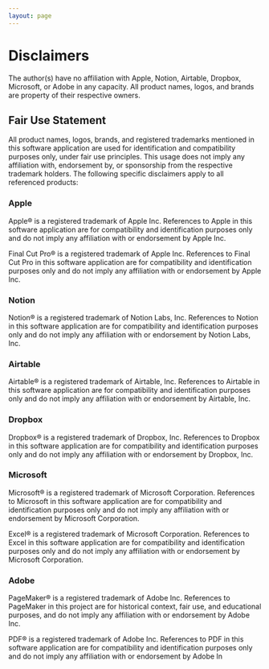 ```yaml
---
layout: page
---
```

# Disclaimers

The author(s) have no affiliation with Apple, Notion, Airtable, Dropbox, Microsoft, or Adobe in any capacity. All product names, logos, and brands are property of their respective owners.

## Fair Use Statement

All product names, logos, brands, and registered trademarks mentioned in this software application are used for identification and compatibility purposes only, under fair use principles. This usage does not imply any affiliation with, endorsement by, or sponsorship from the respective trademark holders. The following specific disclaimers apply to all referenced products:

### Apple

Apple® is a registered trademark of Apple Inc. References to Apple in this software application are for compatibility and identification purposes only and do not imply any affiliation with or endorsement by Apple Inc.

Final Cut Pro® is a registered trademark of Apple Inc. References to Final Cut Pro in this software application are for compatibility and identification purposes only and do not imply any affiliation with or endorsement by Apple Inc.

### Notion

Notion® is a registered trademark of Notion Labs, Inc. References to Notion in this software application are for compatibility and identification purposes only and do not imply any affiliation with or endorsement by Notion Labs, Inc.

### Airtable

Airtable® is a registered trademark of Airtable, Inc. References to Airtable in this software application are for compatibility and identification purposes only and do not imply any affiliation with or endorsement by Airtable, Inc.

### Dropbox

Dropbox® is a registered trademark of Dropbox, Inc. References to Dropbox in this software application are for compatibility and identification purposes only and do not imply any affiliation with or endorsement by Dropbox, Inc.

### Microsoft

Microsoft® is a registered trademark of Microsoft Corporation. References to Microsoft in this software application are for compatibility and identification purposes only and do not imply any affiliation with or endorsement by Microsoft Corporation.

Excel® is a registered trademark of Microsoft Corporation. References to Excel in this software application are for compatibility and identification purposes only and do not imply any affiliation with or endorsement by Microsoft Corporation.

### Adobe

PageMaker® is a registered trademark of Adobe Inc. References to PageMaker in this project are for historical context, fair use, and educational purposes, and do not imply any affiliation with or endorsement by Adobe Inc.

PDF® is a registered trademark of Adobe Inc. References to PDF in this software application are for compatibility and identification purposes only and do not imply any affiliation with or endorsement by Adobe In

